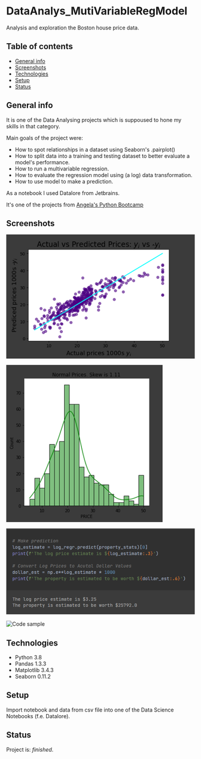 # DataAnalys_MutiVariableRegModel
Analysis and exploration the Boston house price data.

## Table of contents
* [General info](#general-info)
* [Screenshots](#screenshots)
* [Technologies](#technologies)
* [Setup](#setup)
* [Status](#status)

## General info
It is one of the Data Analysing projects which is suppoused to hone my skills in that category.

Main goals of the project were:
* How to spot relationships in a dataset using Seaborn's .pairplot()
* How to split data into a training and testing dataset to better evaluate a model's performance.
* How to run a multivariable regression.
* How to evaluate the regression model using (a log) data transformation.
* How to use model to make a prediction.

As a notebook I used Datalore from Jetbrains.

It's one of the projects from [Angela's Python Bootcamp](https://www.udemy.com/course/100-days-of-code/)

## Screenshots
![Code sample](./Screenshots/data_1.png)

![Code sample](./Screenshots/data_2.png)

![Code sample](./Screenshots/data_3.png)

![Code sample](./Screenshots/data_4.png)

## Technologies
* Python 3.8
* Pandas 1.3.3
* Matplotlib 3.4.3
* Seaborn 0.11.2

## Setup
Import notebook and data from csv file into one of the Data Science Notebooks (f.e. Datalore).

## Status
Project is: _finished_.

